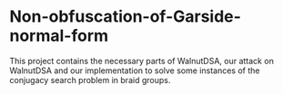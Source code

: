 # Non-obfuscation-of-Garside-normal-form
This project contains the necessary parts of WalnutDSA, our attack on WalnutDSA and our implementation to solve some instances of the conjugacy search problem in braid groups.
